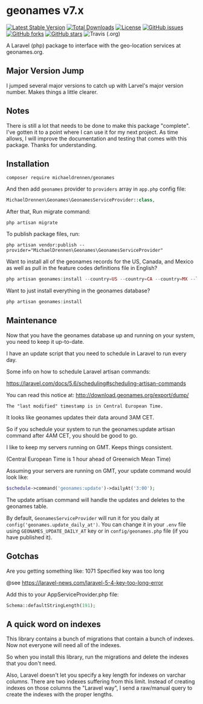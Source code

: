 # geonames v7.x


[![Latest Stable Version](https://poser.pugx.org/michaeldrennen/geonames/version)](https://packagist.org/packages/michaeldrennen/geonames)  [![Total Downloads](https://poser.pugx.org/michaeldrennen/geonames/downloads)](https://packagist.org/packages/michaeldrennen/geonames)  [![License](https://poser.pugx.org/michaeldrennen/geonames/license)](https://packagist.org/packages/michaeldrennen/geonames) [![GitHub issues](https://img.shields.io/github/issues/michaeldrennen/Geonames)](https://github.com/michaeldrennen/Geonames/issues) [![GitHub forks](https://img.shields.io/github/forks/michaeldrennen/Geonames)](https://github.com/michaeldrennen/Geonames/network) [![GitHub stars](https://img.shields.io/github/stars/michaeldrennen/Geonames)](https://github.com/michaeldrennen/Geonames/stargazers) ![Travis (.org)](https://img.shields.io/travis/michaeldrennen/Geonames)  

A Laravel (php) package to interface with the geo-location services at geonames.org.

## Major Version Jump
I jumped several major versions to catch up with Larvel's major version number. Makes things a little clearer.

## Notes
There is still a lot that needs to be done to make this package "complete". I've gotten it to a point where I can use it for my next project. As time allows, I will improve the documentation and testing that comes with this package. Thanks for understanding.

## Installation
```
composer require michaeldrennen/geonames
```
And then add `geonames` provider to `providers` array in `app.php` config file:

```php
MichaelDrennen\Geonames\GeonamesServiceProvider::class,
```

After that, Run migrate command:

```
php artisan migrate
```

To publish package files, run:

```
php artisan vendor:publish --provider="MichaelDrennen\Geonames\GeonamesServiceProvider"
```

Want to install all of the geonames records for the US, Canada, and Mexico as well as pull in the feature codes 
definitions file in English? 
```php
php artisan geonames:install --country=US --country=CA --country=MX --language=en
```

Want to just install everything in the geonames database?
```php
php artisan geonames:install
```

## Maintenance
Now that you have the geonames database up and running on your system, you need to keep it up-to-date.

I have an update script that you need to schedule in Laravel to run every day.

Some info on how to schedule Laravel artisan commands:

https://laravel.com/docs/5.6/scheduling#scheduling-artisan-commands

You can read this notice at: http://download.geonames.org/export/dump/

<code>The "last modified" timestamp is in Central European Time. </code>

It looks like geonames updates their data around 3AM CET.

So if you schedule your system to run the geonames:update artisan command after 4AM CET, you should be good to go.

I like to keep my servers running on GMT. Keeps things consistent.

(Central European Time is 1 hour ahead of Greenwich Mean Time)

Assuming your servers are running on GMT, your update command would look like: 
```php
$schedule->command('geonames:update')->dailyAt('3:00');
```

The update artisan command will handle the updates and deletes to the geonames table.

By default, `GeonamesServiceProvider` will run it for you daily at `config('geonames.update_daily_at')`. You can change it in your `.env` file using `GEONAMES_UPDATE_DAILY_AT` key or in `config/geonames.php` file (if you have published it).

## Gotchas
Are you getting something like: 1071 Specified key was too long

@see https://laravel-news.com/laravel-5-4-key-too-long-error

Add this to your AppServiceProvider.php file:
```php
Schema::defaultStringLength(191);
```

## A quick word on indexes

This library contains a bunch of migrations that contain a bunch of indexes. Now not everyone will need all of the indexes.

So when you install this library, run the migrations and delete the indexes that you don't need.

Also, Laravel doesn't let you specify a key length for indexes on varchar columns. There are two indexes suffering from this limit. Instead of creating indexes on those columns the "Laravel way", I send a raw/manual query to create the indexes with the proper lengths.
